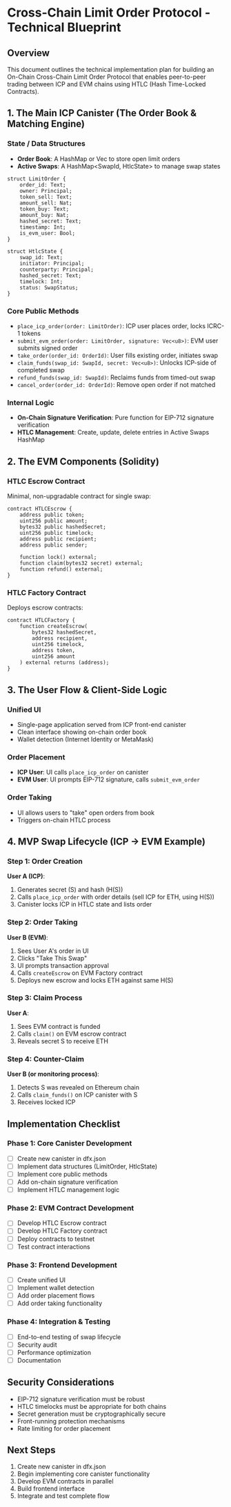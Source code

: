 # Cross-Chain Limit Order Protocol - Technical Blueprint

## Overview
This document outlines the technical implementation plan for building an On-Chain Cross-Chain Limit Order Protocol that enables peer-to-peer trading between ICP and EVM chains using HTLC (Hash Time-Locked Contracts).

## 1. The Main ICP Canister (The Order Book & Matching Engine)

### State / Data Structures
- **Order Book**: A HashMap or Vec to store open limit orders
- **Active Swaps**: A HashMap<SwapId, HtlcState> to manage swap states

```motoko
struct LimitOrder {
    order_id: Text;
    owner: Principal;
    token_sell: Text;
    amount_sell: Nat;
    token_buy: Text;
    amount_buy: Nat;
    hashed_secret: Text;
    timestamp: Int;
    is_evm_user: Bool;
}

struct HtlcState {
    swap_id: Text;
    initiator: Principal;
    counterparty: Principal;
    hashed_secret: Text;
    timelock: Int;
    status: SwapStatus;
}
```

### Core Public Methods
- `place_icp_order(order: LimitOrder)`: ICP user places order, locks ICRC-1 tokens
- `submit_evm_order(order: LimitOrder, signature: Vec<u8>)`: EVM user submits signed order
- `take_order(order_id: OrderId)`: User fills existing order, initiates swap
- `claim_funds(swap_id: SwapId, secret: Vec<u8>)`: Unlocks ICP-side of completed swap
- `refund_funds(swap_id: SwapId)`: Reclaims funds from timed-out swap
- `cancel_order(order_id: OrderId)`: Remove open order if not matched

### Internal Logic
- **On-Chain Signature Verification**: Pure function for EIP-712 signature verification
- **HTLC Management**: Create, update, delete entries in Active Swaps HashMap

## 2. The EVM Components (Solidity)

### HTLC Escrow Contract
Minimal, non-upgradable contract for single swap:

```solidity
contract HTLCEscrow {
    address public token;
    uint256 public amount;
    bytes32 public hashedSecret;
    uint256 public timelock;
    address public recipient;
    address public sender;
    
    function lock() external;
    function claim(bytes32 secret) external;
    function refund() external;
}
```

### HTLC Factory Contract
Deploys escrow contracts:

```solidity
contract HTLCFactory {
    function createEscrow(
        bytes32 hashedSecret,
        address recipient,
        uint256 timelock,
        address token,
        uint256 amount
    ) external returns (address);
}
```

## 3. The User Flow & Client-Side Logic

### Unified UI
- Single-page application served from ICP front-end canister
- Clean interface showing on-chain order book
- Wallet detection (Internet Identity or MetaMask)

### Order Placement
- **ICP User**: UI calls `place_icp_order` on canister
- **EVM User**: UI prompts EIP-712 signature, calls `submit_evm_order`

### Order Taking
- UI allows users to "take" open orders from book
- Triggers on-chain HTLC process

## 4. MVP Swap Lifecycle (ICP → EVM Example)

### Step 1: Order Creation
**User A (ICP)**:
1. Generates secret (S) and hash (H(S))
2. Calls `place_icp_order` with order details (sell ICP for ETH, using H(S))
3. Canister locks ICP in HTLC state and lists order

### Step 2: Order Taking
**User B (EVM)**:
1. Sees User A's order in UI
2. Clicks "Take This Swap"
3. UI prompts transaction approval
4. Calls `createEscrow` on EVM Factory contract
5. Deploys new escrow and locks ETH against same H(S)

### Step 3: Claim Process
**User A**:
1. Sees EVM contract is funded
2. Calls `claim()` on EVM escrow contract
3. Reveals secret S to receive ETH

### Step 4: Counter-Claim
**User B (or monitoring process)**:
1. Detects S was revealed on Ethereum chain
2. Calls `claim_funds()` on ICP canister with S
3. Receives locked ICP

## Implementation Checklist

### Phase 1: Core Canister Development
- [ ] Create new canister in dfx.json
- [ ] Implement data structures (LimitOrder, HtlcState)
- [ ] Implement core public methods
- [ ] Add on-chain signature verification
- [ ] Implement HTLC management logic

### Phase 2: EVM Contract Development
- [ ] Develop HTLC Escrow contract
- [ ] Develop HTLC Factory contract
- [ ] Deploy contracts to testnet
- [ ] Test contract interactions

### Phase 3: Frontend Development
- [ ] Create unified UI
- [ ] Implement wallet detection
- [ ] Add order placement flows
- [ ] Add order taking functionality

### Phase 4: Integration & Testing
- [ ] End-to-end testing of swap lifecycle
- [ ] Security audit
- [ ] Performance optimization
- [ ] Documentation

## Security Considerations
- EIP-712 signature verification must be robust
- HTLC timelocks must be appropriate for both chains
- Secret generation must be cryptographically secure
- Front-running protection mechanisms
- Rate limiting for order placement

## Next Steps
1. Create new canister in dfx.json
2. Begin implementing core canister functionality
3. Develop EVM contracts in parallel
4. Build frontend interface
5. Integrate and test complete flow 
